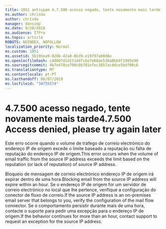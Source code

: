```yaml
---
title: 1051 antispam 4.7.500 acesso negado, tente novamente mais tarde
ms.author: chrisda
author: chrisda
manager: dansimp
ms.date: 9/28/2018
ms.audience: ITPro
ms.topic: article
ROBOTS: NOINDEX, NOFOLLOW
localization_priority: Normal
ms.custom: 1051
ms.assetid: 5b195ea9-028b-42a8-8b39-e19797a00d8e
ms.openlocfilehash: c48007d1d151d4fc6e7e68ae530a8bb9f1985e90
ms.sourcegitcommit: 4b7e478ce700c0b781efec3857ac4dce5bdf00c6
ms.translationtype: MT
ms.contentlocale: pt-PT
ms.lasthandoff: 06/07/2019
ms.locfileid: "34755574"
---
```

# <a name="47500-access-denied-please-try-again-later"></a><span data-ttu-id="455f3-102">4.7.500 acesso negado, tente novamente mais tarde</span><span class="sxs-lookup"><span data-stu-id="455f3-102">4.7.500 Access denied, please try again later</span></span>

<span data-ttu-id="455f3-103">Este erro ocorre quando o volume de tráfego de correio electrónico do endereço IP de origem excede o limite baseado a reputação ou falta de reputação do endereço IP de origem.</span><span class="sxs-lookup"><span data-stu-id="455f3-103">This error occurs when the volume of email traffic from the source IP address exceeds the limit based on the reputation (or lack of reputation) of source IP address.</span></span>

<span data-ttu-id="455f3-104">Bloqueio de mensagem de correio electrónico endereço IP de origem irá expirar dentro de uma hora.</span><span class="sxs-lookup"><span data-stu-id="455f3-104">Blocking email from the source IP address will expire within an hour.</span></span> <span data-ttu-id="455f3-105">Se o endereço IP de origem for um servidor de correio electrónico no local que lhe pertence, verifique a configuração do conector de fluxo de correio.</span><span class="sxs-lookup"><span data-stu-id="455f3-105">If the source IP address is an on-premises email server that belongs to you, verify the configuration of the mail flow connector.</span></span> <span data-ttu-id="455f3-106">Se o comportamento persistir durante mais de uma hora, contacte o suporte para pedir uma excepção para o endereço IP de origem.</span><span class="sxs-lookup"><span data-stu-id="455f3-106">If the behavior continues for more than an hour, contact support to request an exception for the source IP address.</span></span>

